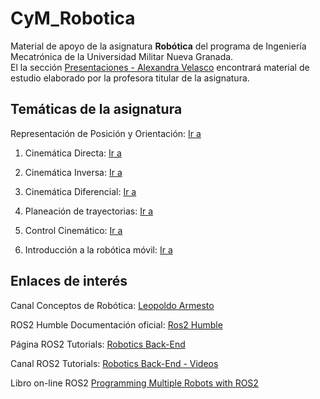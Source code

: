 # CyM_Robotica

Material de apoyo de la asignatura **Robótica** del programa de Ingeniería Mecatrónica de la Universidad Militar Nueva Granada.  
El la sección [Presentaciones - Alexandra Velasco](/Presentaciones%20-%20Alexandra%20Velasco) encontrará material de estudio elaborado por la profesora titular de la asignatura.

## Temáticas de la asignatura

Representación de Posición y Orientación: [Ir a](/Representación%20de%20Posición%20y%20Orientación)

1. Cinemática Directa: [Ir a](/Cinem%C3%A1tica%20Directa)

2. Cinemática Inversa: [Ir a](/Cinem%C3%A1tica%20Inversa)

3. Cinemática Diferencial: [Ir a](/Cinem%C3%A1tica%20Diferencial)

4. Planeación de trayectorias: [Ir a](/Planeaci%C3%B3n%20de%20Trayectorias)

5. Control Cinemático: [Ir a](/Planeaci%C3%B3n%20de%20Trayectorias)

6. Introducción a la robótica móvil: [Ir a](/Intro%20-%20Rob%C3%B3tica%20M%C3%B3vil)


## Enlaces de interés

Canal Conceptos de Robótica: [Leopoldo Armesto](https://www.youtube.com/@LeoArmesto/featured)

ROS2 Humble Documentación oficial: [Ros2 Humble](https://docs.ros.org/en/humble/index.html)

Página ROS2 Tutorials: [Robotics Back-End](https://roboticsbackend.com/category/ros2/)

Canal ROS2 Tutorials: [Robotics Back-End - Videos](https://www.youtube.com/channel/UCelRThOKlWMnpjqr5EBq6tg)

Libro on-line ROS2 [Programming Multiple Robots with ROS2](https://osrf.github.io/ros2multirobotbook/)